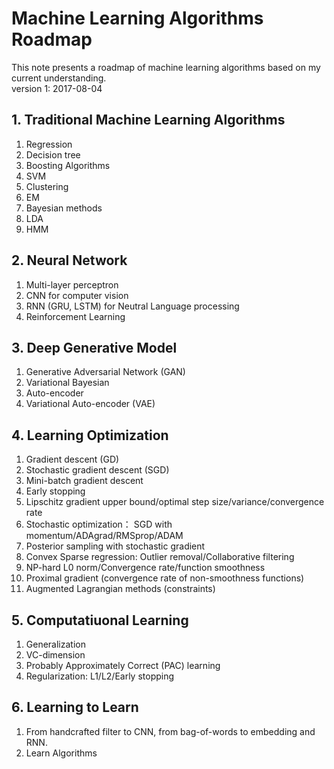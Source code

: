 # Machine Learning Algorithms Roadmap
This note presents a roadmap of machine learning algorithms based on my current understanding.<br>
version 1: 2017-08-04

## 1\. Traditional Machine Learning Algorithms

1. Regression
2. Decision tree
3. Boosting Algorithms
4. SVM
5. Clustering
6. EM
7. Bayesian methods
8. LDA
9. HMM

## 2\. Neural Network

1. Multi-layer perceptron
2. CNN for computer vision
3. RNN (GRU, LSTM) for Neutral Language processing
4. Reinforcement Learning

## 3\. Deep Generative Model

1. Generative Adversarial Network (GAN)
2. Variational Bayesian
3. Auto-encoder
4. Variational Auto-encoder (VAE)

## 4\. Learning Optimization

1. Gradient descent (GD)
2. Stochastic gradient descent (SGD)
3. Mini-batch gradient descent
4. Early stopping
5. Lipschitz gradient upper bound/optimal step size/variance/convergence rate
6. Stochastic optimization： SGD with momentum/ADAgrad/RMSprop/ADAM
7. Posterior sampling with stochastic gradient
8. Convex Sparse regression: Outlier removal/Collaborative filtering
9. NP-hard L0 norm/Convergence rate/function smoothness
10. Proximal gradient (convergence rate of non-smoothness functions)
11. Augmented Lagrangian methods (constraints)

## 5\. Computatiuonal Learning

1. Generalization
2. VC-dimension
3. Probably Approximately Correct (PAC) learning
4. Regularization: L1/L2/Early stopping

## 6\. Learning to Learn

1. From handcrafted filter to CNN, from bag-of-words to embedding and RNN.
2. Learn Algorithms
